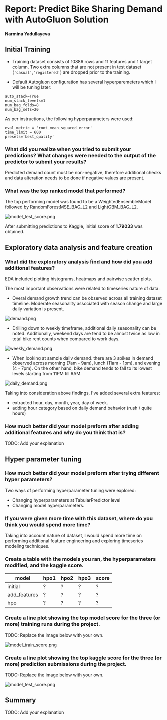 # Report: Predict Bike Sharing Demand with AutoGluon Solution

#### Narmina Yadullayeva

## Initial Training

* Training dataset consists of 10886 rows and 11 features and 1 target column. Two extra columns that are not present in test dataset (`'casual'`,`'registered'`) are dropped prior to the training. 

* Default Autogluon configuration has several hyperparemeters which I will be tuning later: 

```
auto_stack=True 
num_stack_levels=1
num_bag_folds=8
num_bag_sets=20
```

As per instructions, the following hyperparameters were used:
```
eval_metric = 'root_mean_squared_error'
time_limit = 600
presets='best_quality'
```


### What did you realize when you tried to submit your predictions? What changes were needed to the output of the predictor to submit your results?

Predicted demand count must be non-negative, therefore additional checks and data alteration needs to be done if negative values are present.

### What was the top ranked model that performed?

The top performing model was found to be a WeightedEnsembleModel followed by RandomForestMSE_BAG_L2 and LightGBM_BAG_L2.

![model_test_score.png](img/exp_1_leaderboard.png )

After submitting predictions to Kaggle, initial score of **1.79033** was obtained.


## Exploratory data analysis and feature creation
### What did the exploratory analysis find and how did you add additional features?

EDA included plotting histograms, heatmaps and pairwise scatter plots. 

The most important observations were related to timeseries nature of data:

* Overal demand growth trend can be observed across all training dataset timeline. Moderate seasonality associated with season change and large daily variation is present.  

![demand.png](img/eda_1.png)

* Drilling down to weekly timeframe, additional daily seasonality can be noted. Additionally, weekend days are tend to be almost twice as low in total bike rent counts when compared to work days.  

![weekly_demand.png](img/eda_2.png)

* When looking at sample daily demand, there ara 3 spikes in demand observed across morning (7am - 9am), lunch (11am - 1pm), and evening (4 - 7pm). On the other hand, bike demand tends to fall to its lowest levels starting from 11PM till 6AM. 

![daily_demand.png](img/eda_3.png)


Taking into consideration above findings, I've added several extra features:
* extracted hour, day, month, year, day of week.
* adding hour category based on daily demand behavior (rush / quite hours) 



### How much better did your model preform after adding additional features and why do you think that is?
TODO: Add your explanation

## Hyper parameter tuning

### How much better did your model preform after trying different hyper parameters?

Two ways of performing hyperparameter tuning were explored:
* Changing hyperparameters at TabularPredictor level
* Changing model hyperparameters.



### If you were given more time with this dataset, where do you think you would spend more time?

Taking into account nature of dataset, I would spend more time on performing additional feature engineering and exploring timeseries modeling techniques.

### Create a table with the models you ran, the hyperparameters modified, and the kaggle score.
|model|hpo1|hpo2|hpo3|score|
|--|--|--|--|--|
|initial|?|?|?|?|
|add_features|?|?|?|?|
|hpo|?|?|?|?|

### Create a line plot showing the top model score for the three (or more) training runs during the project.

TODO: Replace the image below with your own.

![model_train_score.png](img/model_train_score.png)

### Create a line plot showing the top kaggle score for the three (or more) prediction submissions during the project.

TODO: Replace the image below with your own.

![model_test_score.png](img/model_test_score.png)

## Summary
TODO: Add your explanation
